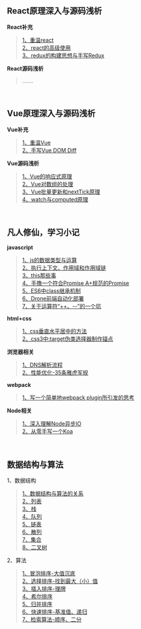 ## React原理深入与源码浅析

**React补充**

> [1、重温react](https://github.com/xiaoliuing/blog/issues/1) <br />
> [2、react的高级使用](https://github.com/xiaoliuing/blog/issues/2) <br />
> [3、redux的构建思想与手写Redux](https://github.com/xiaoliuing/blog/issues/5) <br />

**React源码浅析**

> .......

<br />

## Vue原理深入与源码浅析

**Vue补充**

> [1、重温Vue](https://github.com/xiaoliuing/blog/issues/3) <br />
> [2、手写Vue DOM Diff](https://github.com/xiaoliuing/blog/issues/4) <br />

**Vue源码浅析**

> [1、Vue的响应式原理](https://github.com/xiaoliuing/blog/issues/16) <br />
> [2、Vue对数组的处理](https://github.com/xiaoliuing/blog/issues/20) <br />
> [3、Vue批量更新和nextTick原理 ](https://github.com/xiaoliuing/blog/issues/21) <br />
> [4、watch与computed原理](https://github.com/xiaoliuing/blog/issues/22) <br />

<br />

## 凡人修仙，学习小记

**javascript**

> [1、js的数据类型与运算](https://github.com/xiaoliuing/blog/issues/7) <br />
> [2、执行上下文、作用域和作用域链](https://github.com/xiaoliuing/blog/issues/8) <br />
> [3、this那些事](https://github.com/xiaoliuing/blog/issues/18) <br />
> [4、手撸一个符合Promise A+规范的Promise](https://github.com/xiaoliuing/blog/issues/19) <br />
> [5、ES6中class继承机制](https://github.com/xiaoliuing/blog/issues/26) <br />
> [6、Drone前端自动化部署](https://github.com/xiaoliuing/blog/issues/35) <br />
> [7、关于运算符“++、--”的一个坑](https://github.com/xiaoliuing/blog/issues/39) <br />

**html+css**

> [1、css垂直水平居中的方法](https://github.com/xiaoliuing/blog/issues/12) <br />
> [2、css3中:target伪类选择器制作锚点](https://github.com/xiaoliuing/blog/issues/15) <br />


**浏览器相关**

>[1、DNS解析流程](https://github.com/xiaoliuing/blog/issues/17) <br />
>[2、性能优化-35条雅虎军规](https://github.com/xiaoliuing/blog/issues/38) <br />
>

**webpack**

> [1、写一个简单地webpack plugin所引发的思考](https://github.com/xiaoliuing/blog/issues/23) <br />

**Node相关**

> [1、深入理解Node异步IO](https://github.com/xiaoliuing/blog/issues/36) <br />
> [2、从零手写一个Koa](https://github.com/xiaoliuing/blog/issues/37) <br />

<br />

## 数据结构与算法

1、数据结构

> [1、数据结构与算法的关系](https://github.com/xiaoliuing/blog/issues/6) <br />
> [2、列表](https://github.com/xiaoliuing/blog/issues/9) <br />
> [3、栈](https://github.com/xiaoliuing/blog/issues/24) <br />
> [4、队列](https://github.com/xiaoliuing/blog/issues/25) <br />
> [5、链表](https://github.com/xiaoliuing/blog/issues/27) <br />
> [6、散列](https://github.com/xiaoliuing/blog/issues/28) <br />
> [7、集合](https://github.com/xiaoliuing/blog/issues/29) <br />
> [8、二叉树](https://github.com/xiaoliuing/blog/issues/30) <br />

2、算法

> [1、冒泡排序-大值沉底](https://github.com/xiaoliuing/blog/issues/10) <br />
> [2、选择排序-找到最大（小）值](https://github.com/xiaoliuing/blog/issues/11) <br />
> [3、插入排序-理牌](https://github.com/xiaoliuing/blog/issues/13) <br />
> [4、希尔排序](https://github.com/xiaoliuing/blog/issues/31) <br />
> [5、归并排序](https://github.com/xiaoliuing/blog/issues/14) <br />
> [6、快速排序-基准值、递归](https://github.com/xiaoliuing/blog/issues/32) <br />
> [7、检索算法-顺序、二分](https://github.com/xiaoliuing/blog/issues/33) <br />
